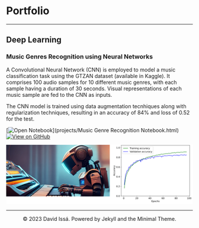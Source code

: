 # Portfolio
---
## Deep Learning

### Music Genres Recognition using Neural Networks

A Convolutional Neural Network (CNN) is employed to model a music classification task using the GTZAN dataset (available in Kaggle). It comprises 100 audio samples for 10 different music genres, with each sample having a duration of 30 seconds. Visual representations of each music sample are fed to the CNN as inputs.

The CNN model is trained using data augmentation tecnhiques along with regularization techniques, resulting in an accuracy of 84% and loss of 0.52 for the test. 

[![Open Notebook](https://img.shields.io/badge/Jupyter-Open_Notebook-blue?logo=Jupyter)](projects/Music Genre Recognition Notebook.html)
[![View on GitHub](https://img.shields.io/badge/GitHub-View_on_GitHub-blue?logo=GitHub)]()

<center><img src="images/Genre Recognition Project Banner.png"/></center>

---
<center>© 2023 David Issá. Powered by Jekyll and the Minimal Theme.</center>
